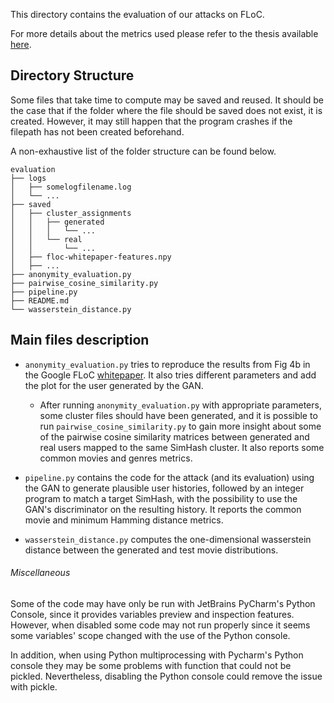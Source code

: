 This directory contains the evaluation of our attacks on FLoC.

For more details about the metrics used please refer to the thesis available [here](https://www.research-collection.ethz.ch/handle/20.500.11850/539945).

## Directory Structure

Some files that take time to compute may be saved and reused. 
It should be the case that if the folder where the file should be saved does not exist, it is created.
However, it may still happen that the program crashes if the filepath has not been created beforehand.

A non-exhaustive list of the folder structure can be found below.
``` 
evaluation
├── logs
│   ├── somelogfilename.log
│   └── ...
├── saved
│   ├── cluster_assignments
│   │   ├── generated
│   │   │   └── ...
│   │   └── real
│   │       └── ...
│   ├── floc-whitepaper-features.npy
│   ├── ...
├── anonymity_evaluation.py
├── pairwise_cosine_similarity.py
├── pipeline.py
├── README.md
└── wasserstein_distance.py
```
## Main files description

* `anonymity_evaluation.py` tries to reproduce the results from Fig 4b in the Google FLoC [whitepaper](https://github.com/google/ads-privacy/blob/master/proposals/FLoC/FLOC-Whitepaper-Google.pdf).
It also tries different parameters and add the plot for the user generated by the GAN.
  * After running `anonymity_evaluation.py` with appropriate parameters, some cluster files should have been generated, and it is possible to run `pairwise_cosine_similarity.py` to gain more insight about some of the pairwise cosine similarity matrices between generated and real users mapped to the same SimHash cluster. It also reports some common movies and genres metrics. 

* `pipeline.py` contains the code for the attack (and its evaluation) using the GAN to generate plausible user histories, followed by an integer program to match a target SimHash, with the possibility to use the GAN's discriminator on the resulting history. It reports the common movie and minimum Hamming distance metrics.

* `wasserstein_distance.py` computes the one-dimensional wasserstein distance between the generated and test movie distributions.



###### Miscellaneous
Some of the code may have only be run with JetBrains PyCharm's Python Console, since it provides variables preview and inspection features.
However, when disabled some code may not run properly since it seems some variables' scope changed with the use of the Python console.

In addition, when using Python multiprocessing with Pycharm's Python console they may be some problems with function that 
could not be pickled. Nevertheless, disabling the Python console could remove the issue with pickle.
